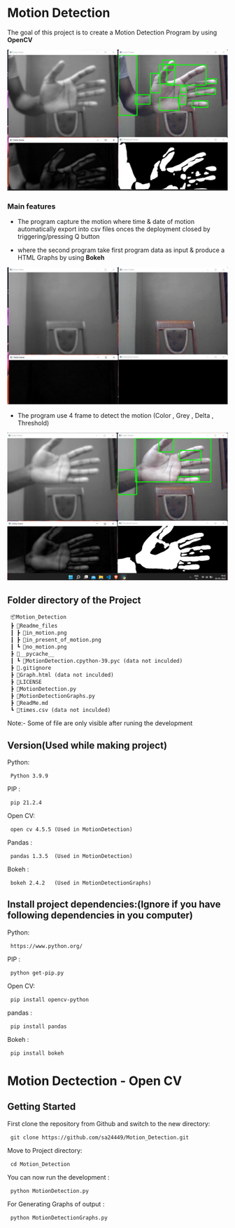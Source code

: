 # Motion Detection

The goal of this project is to create a Motion Detection Program  by using **OpenCV** 

![Default Home view](Readme_files/in_present_of_motion.png)

### Main features

* The program capture the motion where  time & date of motion automatically export into csv files onces the deployment closed by triggering/pressing  Q   button

* where the  second program take first program  data as input & produce a HTML Graphs by using  **Bokeh**

![Default Home view](Readme_files/no_motion.png)

* The program use 4 frame to detect the motion (Color , Grey , Delta , Threshold)

![Default Home view](Readme_files/in_motion.png)

## Folder directory of the Project
```
 📦Motion_Detection
 ┣ 📂Readme_files
 ┃ ┣ 📜in_motion.png
 ┃ ┣ 📜in_present_of_motion.png
 ┃ ┗ 📜no_motion.png
 ┣ 📂__pycache__
 ┃ ┗ 📜MotionDetection.cpython-39.pyc (data not inculded)
 ┣ 📜.gitignore
 ┣ 📜Graph.html (data not inculded)
 ┣ 📜LICENSE
 ┣ 📜MotionDetection.py
 ┣ 📜MotionDetectionGraphs.py
 ┣ 📜ReadMe.md
 ┗ 📜times.csv (data not inculded)          

```
Note:- Some of  file are only visible after  runing the development 
           


## Version(**Used while making project**) 

Python:
     
     Python 3.9.9
     
     
PIP :
   
     pip 21.2.4
     
     
Open CV:
     
     open cv 4.5.5 (Used in MotionDetection)

Pandas :

     pandas 1.3.5  (Used in MotionDetection)

Bokeh :
     
     bokeh 2.4.2   (Used in MotionDetectionGraphs)




## Install project dependencies:(**Ignore if you have following dependencies in you computer**)

Python:
     
     https://www.python.org/
     
     
PIP :
   
     python get-pip.py
     
     
Open CV:
     
     pip install opencv-python

pandas :
  
     pip install pandas

Bokeh :
 
     pip install bokeh

# Motion Dectection - Open CV

## Getting Started

First clone the repository from Github and switch to the new directory:

     git clone https://github.com/sa24449/Motion_Detection.git
     

Move to Project directory:

     cd Motion_Detection
      

You can now run the development :

     python MotionDetection.py


For  Generating Graphs of output :

     python MotionDetectionGraphs.py
     


